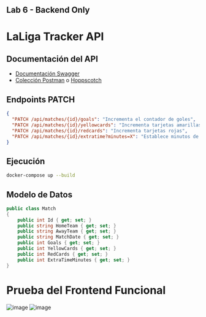 ## Lab 6 - Backend Only

# LaLiga Tracker API

## Documentación del API
- [Documentación Swagger](http://localhost:8080/swagger)
- [Colección Postman](https://www.postman.com/collections/...) o [Hoppscotch](https://hoppscotch.io/...)

## Endpoints PATCH
```json
{
  "PATCH /api/matches/{id}/goals": "Incrementa el contador de goles",
  "PATCH /api/matches/{id}/yellowcards": "Incrementa tarjetas amarillas",
  "PATCH /api/matches/{id}/redcards": "Incrementa tarjetas rojas",
  "PATCH /api/matches/{id}/extratime?minutes=X": "Establece minutos de tiempo extra"
}
```

## Ejecución
```bash
docker-compose up --build
```

## Modelo de Datos
```csharp
public class Match
{
    public int Id { get; set; }
    public string HomeTeam { get; set; }
    public string AwayTeam { get; set; }
    public string MatchDate { get; set; }
    public int Goals { get; set; }
    public int YellowCards { get; set; }
    public int RedCards { get; set; }
    public int ExtraTimeMinutes { get; set; }
}
```

# Prueba del Frontend Funcional
![image](https://github.com/user-attachments/assets/86ba162b-b1b1-475d-a581-b343bb3e0875)
![image](https://github.com/user-attachments/assets/fc96d465-30b8-4a02-bbd6-d11dc51ee42f)
